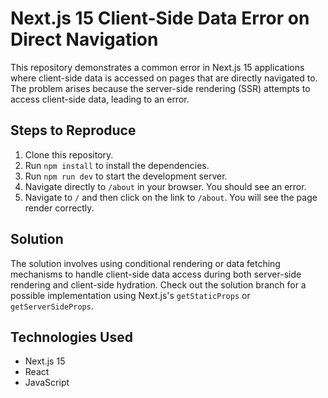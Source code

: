 # Next.js 15 Client-Side Data Error on Direct Navigation

This repository demonstrates a common error in Next.js 15 applications where client-side data is accessed on pages that are directly navigated to. The problem arises because the server-side rendering (SSR) attempts to access client-side data, leading to an error.

## Steps to Reproduce

1. Clone this repository.
2. Run `npm install` to install the dependencies.
3. Run `npm run dev` to start the development server.
4. Navigate directly to `/about` in your browser. You should see an error.
5. Navigate to `/` and then click on the link to `/about`. You will see the page render correctly.

## Solution

The solution involves using conditional rendering or data fetching mechanisms to handle client-side data access during both server-side rendering and client-side hydration. Check out the solution branch for a possible implementation using Next.js's `getStaticProps` or `getServerSideProps`.

## Technologies Used

* Next.js 15
* React
* JavaScript